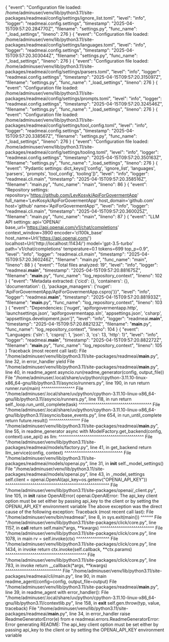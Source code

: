 {
"event": "Configuration file loaded: /home/adminuser/venv/lib/python3.11/site-packages/readmeai/config/settings/ignore_list.toml",
"level": "info",
"logger": "readmeai.config.settings",
"timestamp": "2025-04-15T09:57:20.284770Z",
"filename": "settings.py",
"func_name": "_load_settings",
"lineno": 276
}
{
"event": "Configuration file loaded: /home/adminuser/venv/lib/python3.11/site-packages/readmeai/config/settings/languages.toml",
"level": "info",
"logger": "readmeai.config.settings",
"timestamp": "2025-04-15T09:57:20.303044Z",
"filename": "settings.py",
"func_name": "_load_settings",
"lineno": 276
}
{
"event": "Configuration file loaded: /home/adminuser/venv/lib/python3.11/site-packages/readmeai/config/settings/parsers.toml",
"level": "info",
"logger": "readmeai.config.settings",
"timestamp": "2025-04-15T09:57:20.315097Z",
"filename": "settings.py",
"func_name": "_load_settings",
"lineno": 276
}
{
"event": "Configuration file loaded: /home/adminuser/venv/lib/python3.11/site-packages/readmeai/config/settings/prompts.toml",
"level": "info",
"logger": "readmeai.config.settings",
"timestamp": "2025-04-15T09:57:20.324546Z",
"filename": "settings.py",
"func_name": "_load_settings",
"lineno": 276
}
{
"event": "Configuration file loaded: /home/adminuser/venv/lib/python3.11/site-packages/readmeai/config/settings/tool_config.toml",
"level": "info",
"logger": "readmeai.config.settings",
"timestamp": "2025-04-15T09:57:20.338567Z",
"filename": "settings.py",
"func_name": "_load_settings",
"lineno": 276
}
{
"event": "Configuration file loaded: /home/adminuser/venv/lib/python3.11/site-packages/readmeai/config/settings/tooling.toml",
"level": "info",
"logger": "readmeai.config.settings",
"timestamp": "2025-04-15T09:57:20.350163Z",
"filename": "settings.py",
"func_name": "_load_settings",
"lineno": 276
}
{
"event": "Pydantic settings: dict_keys(['config', 'ignore_list', 'languages', 'parsers', 'prompts', 'tool_config', 'tooling'])",
"level": "info",
"logger": "readmeai.cli.main",
"timestamp": "2025-04-15T09:57:20.358516Z",
"filename": "main.py",
"func_name": "main",
"lineno": 86
}
{
"event": "Repository settings: repository='https://github.com/LevKosyk/ApiForGovermentApp' full_name='LevKosyk/ApiForGovermentApp' host_domain='github.com' host='github' name='ApiForGovermentApp'",
"level": "info",
"logger": "readmeai.cli.main",
"timestamp": "2025-04-15T09:57:20.360025Z",
"filename": "main.py",
"func_name": "main",
"lineno": 87
}
{
"event": "LLM API settings: api='OPENAI' base_url='https://api.openai.com/v1/chat/completions' context_window=3900 encoder='cl100k_base' host_name=Url('https://api.openai.com/') localhost=Url('http://localhost:11434/') model='gpt-3.5-turbo' path='v1/chat/completions' temperature=0.1 tokens=699 top_p=0.9",
"level": "info",
"logger": "readmeai.cli.main",
"timestamp": "2025-04-15T09:57:20.360246Z",
"filename": "main.py",
"func_name": "main",
"lineno": 88
}
{
"event": "Total files analyzed: 19",
"level": "info",
"logger": "readmeai.__main__",
"timestamp": "2025-04-15T09:57:20.881675Z",
"filename": "__main__.py",
"func_name": "log_repository_context",
"lineno": 102
}
{
"event": "Metadata extracted: {'cicd': {}, 'containers': {}, 'documentation': {}, 'package_managers': {'nuget': 'ApiForGovermentApp/ApiForGovermentApp.csproj'}}",
"level": "info",
"logger": "readmeai.__main__",
"timestamp": "2025-04-15T09:57:20.881933Z",
"filename": "__main__.py",
"func_name": "log_repository_context",
"lineno": 103
}
{
"event": "Dependencies: ['nuget', 'apiforgovermentapp.http', 'launchsettings.json', 'apiforgovermentapp.sln', 'appsettings.json', 'csharp', 'appsettings.development.json']",
"level": "info",
"logger": "readmeai.__main__",
"timestamp": "2025-04-15T09:57:20.882123Z",
"filename": "__main__.py",
"func_name": "log_repository_context",
"lineno": 104
}
{
"event": "Languages: {'sln': 1, 'csproj': 1, 'json': 3, 'cs': 13, 'http': 1}",
"level": "info",
"logger": "readmeai.__main__",
"timestamp": "2025-04-15T09:57:20.882272Z",
"filename": "__main__.py",
"func_name": "log_repository_context",
"lineno": 105
}
Traceback (most recent call last):
File "/home/adminuser/venv/lib/python3.11/site-packages/readmeai/__main__.py", line 32, in error_handler
yield
File "/home/adminuser/venv/lib/python3.11/site-packages/readmeai/__main__.py", line 40, in readme_agent
asyncio.run(readme_generator(config, output_file))
File "/home/adminuser/.local/share/uv/python/cpython-3.11.10-linux-x86_64-gnu/lib/python3.11/asyncio/runners.py", line 190, in run
return runner.run(main)
^^^^^^^^^^^^^^^^
File "/home/adminuser/.local/share/uv/python/cpython-3.11.10-linux-x86_64-gnu/lib/python3.11/asyncio/runners.py", line 118, in run
return self._loop.run_until_complete(task)
^^^^^^^^^^^^^^^^^^^^^^^^^^^^^^^^^^^
File "/home/adminuser/.local/share/uv/python/cpython-3.11.10-linux-x86_64-gnu/lib/python3.11/asyncio/base_events.py", line 654, in run_until_complete
return future.result()
^^^^^^^^^^^^^^^
File "/home/adminuser/venv/lib/python3.11/site-packages/readmeai/__main__.py", line 55, in readme_generator
async with ModelFactory.get_backend(config, context).use_api() as llm:
^^^^^^^^^^^^^^^^^^^^^^^^^^^^^^^^^^^^^^^^^
File "/home/adminuser/venv/lib/python3.11/site-packages/readmeai/models/factory.py", line 41, in get_backend
return llm_service(config, context)
^^^^^^^^^^^^^^^^^^^^^^^^^^^^
File "/home/adminuser/venv/lib/python3.11/site-packages/readmeai/models/openai.py", line 31, in __init__
self._model_settings()
File "/home/adminuser/venv/lib/python3.11/site-packages/readmeai/models/openai.py", line 43, in _model_settings
self.client = openai.OpenAI(api_key=os.getenv("OPENAI_API_KEY"))
^^^^^^^^^^^^^^^^^^^^^^^^^^^^^^^^^^^^^^^^^^^^^^^^^^
File "/home/adminuser/venv/lib/python3.11/site-packages/openai/_client.py", line 105, in __init__
raise OpenAIError(
openai.OpenAIError: The api_key client option must be set either by passing api_key to the client or by setting the OPENAI_API_KEY environment variable
The above exception was the direct cause of the following exception:
Traceback (most recent call last):
File "/home/adminuser/venv/bin/readmeai", line 8, in <module>
sys.exit(main())
^^^^^^
File "/home/adminuser/venv/lib/python3.11/site-packages/click/core.py", line 1157, in __call__
return self.main(*args, **kwargs)
^^^^^^^^^^^^^^^^^^^^^^^^^^
File "/home/adminuser/venv/lib/python3.11/site-packages/click/core.py", line 1078, in main
rv = self.invoke(ctx)
^^^^^^^^^^^^^^^^
File "/home/adminuser/venv/lib/python3.11/site-packages/click/core.py", line 1434, in invoke
return ctx.invoke(self.callback, **ctx.params)
^^^^^^^^^^^^^^^^^^^^^^^^^^^^^^^^^^^^^^^
File "/home/adminuser/venv/lib/python3.11/site-packages/click/core.py", line 783, in invoke
return __callback(*args, **kwargs)
^^^^^^^^^^^^^^^^^^^^^^^^^^^
File "/home/adminuser/venv/lib/python3.11/site-packages/readmeai/cli/main.py", line 90, in main
readme_agent(config=config, output_file=output)
File "/home/adminuser/venv/lib/python3.11/site-packages/readmeai/__main__.py", line 39, in readme_agent
with error_handler():
File "/home/adminuser/.local/share/uv/python/cpython-3.11.10-linux-x86_64-gnu/lib/python3.11/contextlib.py", line 158, in __exit__
self.gen.throw(typ, value, traceback)
File "/home/adminuser/venv/lib/python3.11/site-packages/readmeai/__main__.py", line 34, in error_handler
raise ReadmeGeneratorError(e) from e
readmeai.errors.ReadmeGeneratorError: Error generating README: The api_key client option must be set either by passing api_key to the client or by setting the OPENAI_API_KEY environment variable

